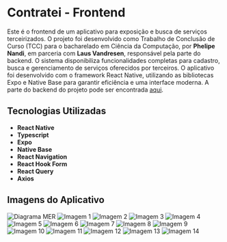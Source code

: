 # Contratei - Frontend

Este é o frontend de um aplicativo para exposição e busca de serviços terceirizados. O projeto foi desenvolvido como Trabalho de Conclusão de Curso (TCC) para o bacharelado em Ciência da Computação, por **Phelipe Nandi**, em parceria com **Laus Vandresen**, responsável pela parte do backend. O sistema disponibiliza funcionalidades completas para cadastro, busca e gerenciamento de serviços oferecidos por terceiros. O aplicativo foi desenvolvido com o framework React Native, utilizando as bibliotecas Expo e Native Base para garantir eficiência e uma interface moderna.
A parte do backend do projeto pode ser encontrada [aqui](https://github.com/Laus-Vandresen/contratei-backend).

## Tecnologias Utilizadas

- **React Native**
- **Typescript**
- **Expo**
- **Native Base**
- **React Navigation**
- **React Hook Form**
- **React Query**
- **Axios**
  
## Imagens do Aplicativo
![Diagrama MER](./images/DiagramaMER.jpg)
![Imagem 1](./images/Cadastro.jpg)
![Imagem 2](./images/CadastroGoogle.jpg)
![Imagem 3](./images/Vitrine.jpg)
![Imagem 4](./images/CadastrarOrcamento.jpg)
![Imagem 5](./images/BuscarOrcamento.jpg)
![Imagem 6](./images/ContratarFornecedor.jpg)
![Imagem 7](./images/ContratarProposta.jpg)
![Imagem 8](./images/Endereco.jpg)
![Imagem 9](./images/InformacoesConsumidor.jpg)
![Imagem 10](./images/InformacoesFornecedor.jpg)
![Imagem 11](./images/Orcamento.jpg)
![Imagem 12](./images/OrcamentoEmAndamento.jpg)
![Imagem 13](./images/Pagamento.jpg)
![Imagem 14](./images/Proposta.jpg)

